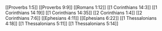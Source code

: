 [[Proverbs 1:5]]
[[Proverbs 9:9]]
[[Romans 1:12]]
[[1 Corinthians 14:3]]
[[1 Corinthians 14:19]]
[[1 Corinthians 14:35]]
[[2 Corinthians 1:4]]
[[2 Corinthians 7:6]]
[[Ephesians 4:11]]
[[Ephesians 6:22]]
[[1 Thessalonians 4:18]]
[[1 Thessalonians 5:11]]
[[1 Thessalonians 5:14]]
